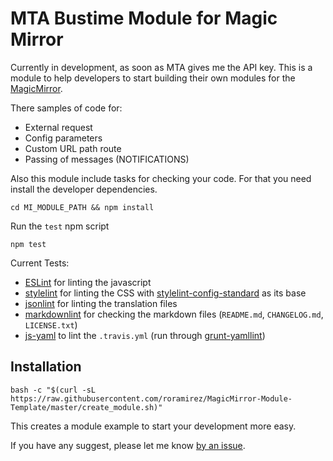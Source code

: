 # MTA Bustime Module for Magic Mirror

Currently in development, as soon as MTA gives me the API key. 
This is a module to help developers to start building their own modules for the [MagicMirror](https://github.com/MichMich/MagicMirror). 

There samples of code for:
- External request
- Config parameters
- Custom URL path route
- Passing of messages (NOTIFICATIONS)

Also this module include tasks for checking your code. For that you need install the developer dependencies.

```
cd MI_MODULE_PATH && npm install 
```

Run the `test` npm script
```
npm test
```

Current Tests:
- [ESLint](http://eslint.org/) for linting the javascript
- [stylelint](https://stylelint.io/) for linting the CSS with [stylelint-config-standard](https://github.com/stylelint/stylelint-config-standard) as its base
- [jsonlint](https://github.com/zaach/jsonlint) for linting the translation files
- [markdownlint](https://github.com/DavidAnson/markdownlint) for checking the markdown files (`README.md`, `CHANGELOG.md`, `LICENSE.txt`)
- [js-yaml](https://github.com/nodeca/js-yaml) to lint the `.travis.yml` (run through [grunt-yamllint](https://github.com/geedew/grunt-yamllint))


## Installation

`bash -c "$(curl -sL https://raw.githubusercontent.com/roramirez/MagicMirror-Module-Template/master/create_module.sh)"`

This creates a module example to start your development more easy.

If you have any suggest, please let me know [by an issue](https://github.com/roramirez/MagicMirror-Module-Template/issues/new).
